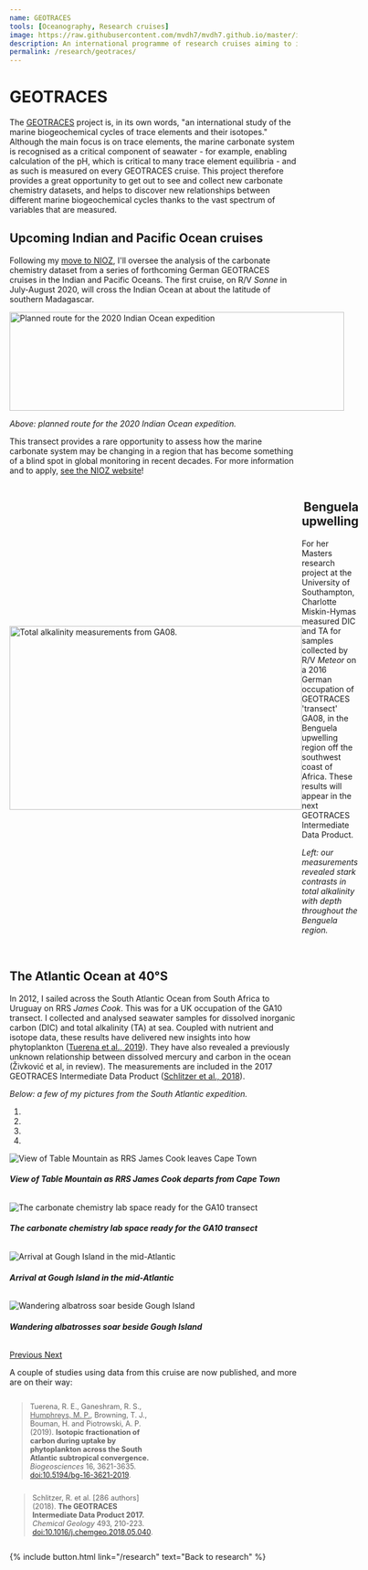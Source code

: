 ```yaml
---
name: GEOTRACES
tools: [Oceanography, Research cruises]
image: https://raw.githubusercontent.com/mvdh7/mvdh7.github.io/master/images/geotraces-map.png
description: An international programme of research cruises aiming to improve our understanding of trace element distributions and biogeochemical cycles throughout the global ocean.
permalink: /research/geotraces/
---
```


# GEOTRACES

The [GEOTRACES](http://www.geotraces.org) project is, in its own words, "an international study of the marine biogeochemical cycles of trace elements and their isotopes." Although the main focus is on trace elements, the marine carbonate system is recognised as a critical component of seawater - for example, enabling calculation of the pH, which is critical to many trace element equilibria - and as such is measured on every GEOTRACES cruise. This project therefore provides a great opportunity to get out to see and collect new carbonate chemistry datasets, and helps to discover new relationships between different marine biogeochemical cycles thanks to the vast spectrum of variables that are measured.

## Upcoming Indian and Pacific Ocean cruises

Following my [move to NIOZ](../../blog/moving-to-nioz), I'll oversee the analysis of the carbonate chemistry dataset from a series of forthcoming German GEOTRACES cruises in the Indian and Pacific Oceans. The first cruise, on R/V *Sonne* in July-August 2020, will cross the Indian Ocean at about the latitude of southern Madagascar.

<p class="text-center">
<img src="https://raw.githubusercontent.com/mvdh7/mvdh7.github.io/master/images/geotraces/sonne_indian.png" alt="Planned route for the 2020 Indian Ocean expedition" width="586" height="173" style="min-width:586px" />
</p>

<p class="text-center"><i>Above: planned route for the 2020 Indian Ocean expedition.</i></p>

This transect provides a rare opportunity to assess how the marine carbonate system may be changing in a region that has become something of a blind spot in global monitoring in recent decades. For more information and to apply, [see the NIOZ website](https://www.workingatnioz.com/our-jobs/phd-in-anthropogenic-carbon-dioxide-uptake-and-accumulation-in-the-indian-and-south-pacific-oceans-a-blind-spot-in-recent-global-monitoring.html)!

<div style="display:flex; align-items:center">

<img src="https://raw.githubusercontent.com/mvdh7/mvdh7.github.io/master/images/geotraces/alkalinity_3d.png" alt="Total alkalinity measurements from GA08." width="512" height="322" style="min-width:512px" />

<div>
<div style='text-align:right'><h2>Benguela upwelling</h2></div>

<p class="text-right">For her Masters research project at the University of Southampton, Charlotte Miskin-Hymas measured DIC and TA for samples collected by R/V <i>Meteor</i> on a 2016 German occupation of GEOTRACES 'transect' GA08, in the Benguela upwelling region off the southwest coast of Africa. These results will appear in the next GEOTRACES Intermediate Data Product.</p>

<p class="text-right"><i>Left: our measurements revealed stark contrasts in total alkalinity with depth throughout the Benguela region.</i></p>

<br />
</div>

</div>

## The Atlantic Ocean at 40°S

In 2012, I sailed across the South Atlantic Ocean from South Africa to Uruguay on RRS *James Cook*. This was for a UK occupation of the GA10 transect. I collected and analysed seawater samples for dissolved inorganic carbon (DIC) and total alkalinity (TA) at sea. Coupled with nutrient and isotope data, these results have delivered new insights into how phytoplankton ([Tuerena et al., 2019](https://doi.org/10.5194/bg-16-3621-2019)). They have also revealed a previously unknown relationship between dissolved mercury and carbon in the ocean (Živković et al, in review). The measurements are included in the 2017 GEOTRACES Intermediate Data Product ([Schlitzer et al., 2018](https://doi.org/10.1016/j.chemgeo.2018.05.040)).

<p class="text-center"><i>Below: a few of my pictures from the South Atlantic expedition.</i></p>

<div id="carouselExampleIndicators" class="carousel slide" data-ride="carousel">
  <ol class="carousel-indicators">
    <li data-target="#carouselExampleIndicators" data-slide-to="0" class="active"></li>
    <li data-target="#carouselExampleIndicators" data-slide-to="1"></li>
    <li data-target="#carouselExampleIndicators" data-slide-to="2"></li>
    <li data-target="#carouselExampleIndicators" data-slide-to="3"></li>
  </ol>
  <div class="carousel-inner">
    <div class="carousel-item active">
      <img class="d-block w-100" src="/images/geotraces/ga10table.jpg" alt="View of Table Mountain as RRS James Cook leaves Cape Town">
      <div class="carousel-caption d-none d-md-block text-warning">
        <h6><b>View of Table Mountain as RRS <i>James Cook</i> departs from Cape Town</b></h6>
      </div>
    </div>
    <div class="carousel-item">
      <img class="d-block w-100" src="/images/geotraces/ga10lab.jpg" alt="The carbonate chemistry lab space ready for the GA10 transect">
      <div class="carousel-caption d-none d-md-block">
        <h6><b>The carbonate chemistry lab space ready for the GA10 transect</b></h6>
      </div>
    </div>
    <div class="carousel-item">
      <img class="d-block w-100" src="/images/geotraces/Gough_island_arrival.jpg" alt="Arrival at Gough Island in the mid-Atlantic">
      <div class="carousel-caption d-none d-md-block">
        <h6><b>Arrival at Gough Island in the mid-Atlantic</b></h6>
      </div>
    </div>
    <div class="carousel-item">
      <img class="d-block w-100" src="/images/geotraces/ga10gough.jpg" alt="Wandering albatross soar beside Gough Island">
      <div class="carousel-caption d-none d-md-block">
        <h6><b>Wandering albatrosses soar beside Gough Island</b></h6>
      </div>
    </div>
  </div>
  <a class="carousel-control-prev" href="#carouselExampleIndicators" role="button" data-slide="prev">
    <span class="carousel-control-prev-icon" aria-hidden="true"></span>
    <span class="sr-only">Previous</span>
  </a>
  <a class="carousel-control-next" href="#carouselExampleIndicators" role="button" data-slide="next">
    <span class="carousel-control-next-icon" aria-hidden="true"></span>
    <span class="sr-only">Next</span>
  </a>
</div>

A couple of studies using data from this cruise are now published, and more are on their way:

<div style="display:flex; font-size:90%; flex-wrap:wrap">

<div style="padding-right:0.8%; width:50%; min-width:200px"><blockquote>
Tuerena, R. E., Ganeshram, R. S., <u>Humphreys, M. P.</u>, Browning, T. J., Bouman, H. and Piotrowski, A. P. (2019). <strong>Isotopic fractionation of carbon during uptake by phytoplankton across the South Atlantic subtropical convergence.</strong> <em>Biogeosciences</em> 16, 3621-3635. <a href="https://doi.org/10.5194/bg-16-3621-2019">doi:10.5194/bg-16-3621-2019</a>.
</blockquote></div>

<div style="padding-left:0.8%; width:50%; min-width:200px"><blockquote>
Schlitzer, R. et al. [286 authors] (2018). <strong>The GEOTRACES Intermediate Data Product 2017.</strong> <em>Chemical Geology</em> 493, 210-223. <a href="https://doi.org/10.1016/j.chemgeo.2018.05.040">doi:10.1016/j.chemgeo.2018.05.040</a>.
</blockquote></div>

</div>

<p class="text-center">
{% include button.html link="/research" text="Back to research" %}
</p>
